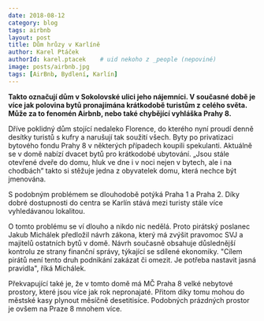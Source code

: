```yaml
---
date: 2018-08-12
category: blog
tags: airbnb
layout: post
title: Dům hrůzy v Karlíně
author: Karel Ptáček
authorId: karel.ptacek    # uid nekoho z _people (nepoviné)
image: posts/airbnb.jpg
tags: [AirBnb, Bydlení, Karlín]
---
```


**Takto označují dům v Sokolovské ulici jeho nájemníci. V současné době je více jak polovina bytů pronajímána krátkodobě turistům z celého světa. Může za to fenomén Airbnb, nebo také chybějící vyhláška Prahy 8.**

Dříve poklidný dům stojící nedaleko Florence, do kterého nyní proudí denně desítky turistů s kufry a narušují tak soužití všech. Byty po privatizaci bytového fondu Prahy 8 v některých případech koupili spekulanti. Aktuálně se v domě nabízí dvacet bytů pro krátkodobé ubytování. „Jsou stále otevřené dveře do domu, hluk ve dne i v noci nejen v bytech, ale i na chodbách“ takto si stěžuje jedna z obyvatelek domu, která nechce být jmenována.

S podobným problémem se dlouhodobě potýká Praha 1 a Praha 2. Díky dobré dostupnosti do centra se Karlín stává mezi turisty stále více vyhledávanou lokalitou.
 
O tomto problému se ví dlouho a nikdo nic nedělá. Proto pirátský poslanec Jakub Michálek předložil návrh zákona, který má zvýšit pravomoc SVJ a majitelů ostatních bytů v domě. Návrh současně obsahuje důslednější kontrolu ze strany finanční správy, týkající se sdílené ekonomiky. 
"Cílem pirátů není tento druh podnikání zakázat či omezit. Je potřeba nastavit jasná pravidla", říká Michálek.

Překvapující také je, že v tomto domě má MČ Praha 8 velké nebytové prostory, které jsou více jak rok nepronajaté. Přitom díky tomu mohou do městské kasy plynout měsíčně desetitisíce. Podobných prázdných prostor je ovšem na Praze 8 mnohem více.

